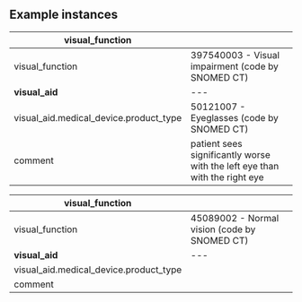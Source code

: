 ## Example instances
| visual_function                           |                   |
|-------------------------------------------|-------------------|
| visual_function                           |397540003 - Visual impairment (code by SNOMED CT)    |
| **visual_aid**                            | --- |
| visual_aid.medical_device.product_type    |50121007 - Eyeglasses (code by SNOMED CT) |
| comment                                   |patient sees significantly worse with the left eye than with the right eye |

| visual_function                           |                   |
|-------------------------------------------|-------------------|
| visual_function                           |45089002 - Normal vision (code by SNOMED CT) |
| **visual_aid**                            | --- |
| visual_aid.medical_device.product_type    |     |
| comment                                   |     |

